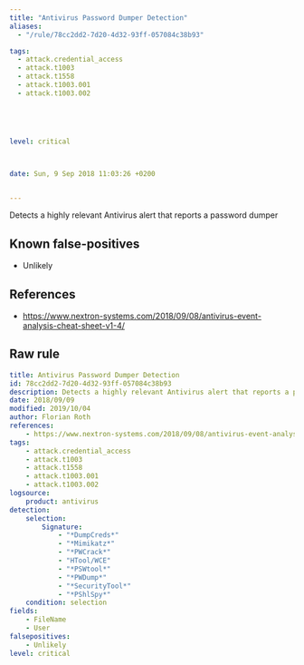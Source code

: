 ```yaml
---
title: "Antivirus Password Dumper Detection"
aliases:
  - "/rule/78cc2dd2-7d20-4d32-93ff-057084c38b93"

tags:
  - attack.credential_access
  - attack.t1003
  - attack.t1558
  - attack.t1003.001
  - attack.t1003.002





level: critical



date: Sun, 9 Sep 2018 11:03:26 +0200


---
```


Detects a highly relevant Antivirus alert that reports a password dumper

<!--more-->


## Known false-positives

* Unlikely



## References

* https://www.nextron-systems.com/2018/09/08/antivirus-event-analysis-cheat-sheet-v1-4/


## Raw rule
```yaml
title: Antivirus Password Dumper Detection
id: 78cc2dd2-7d20-4d32-93ff-057084c38b93
description: Detects a highly relevant Antivirus alert that reports a password dumper
date: 2018/09/09
modified: 2019/10/04
author: Florian Roth
references:
    - https://www.nextron-systems.com/2018/09/08/antivirus-event-analysis-cheat-sheet-v1-4/
tags:
    - attack.credential_access
    - attack.t1003
    - attack.t1558
    - attack.t1003.001
    - attack.t1003.002
logsource:
    product: antivirus
detection:
    selection:
        Signature:
            - "*DumpCreds*"
            - "*Mimikatz*"
            - "*PWCrack*"
            - "HTool/WCE"
            - "*PSWtool*"
            - "*PWDump*"
            - "*SecurityTool*"
            - "*PShlSpy*"
    condition: selection
fields:
    - FileName
    - User
falsepositives:
    - Unlikely
level: critical

```
